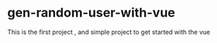 # gen-random-user-with-vue
This is the first project , and simple project to get started with the vue
